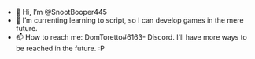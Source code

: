 - 👋 Hi, I’m @SnootBooper445
- 🌱 I’m currenting learning to script, so I can develop games in the mere future.
- 📫 How to reach me: DomToretto#6163- Discord. 
I'll have more ways to be reached in the future. :P
